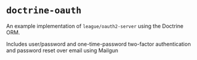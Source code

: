 # `doctrine-oauth` 

An example implementation of `league/oauth2-server` using the Doctrine ORM.

Includes user/password and one-time-password two-factor authentication and password reset over email using Mailgun